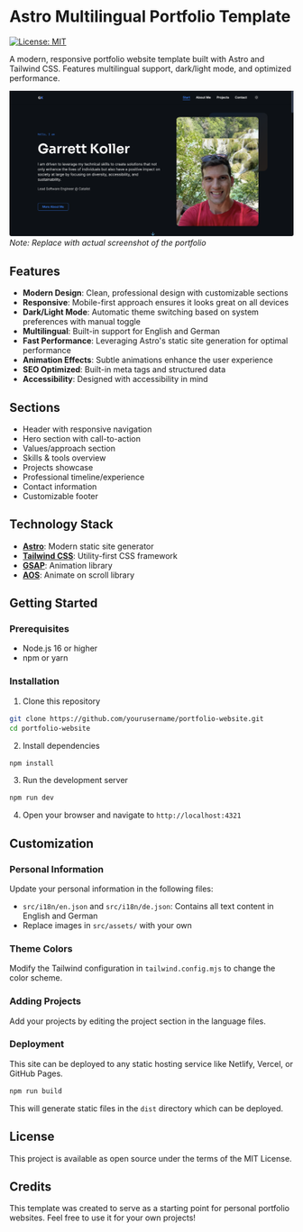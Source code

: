 # Astro Multilingual Portfolio Template

[![License: MIT](https://img.shields.io/badge/License-MIT-blue.svg)](https://opensource.org/licenses/MIT)

A modern, responsive portfolio website template built with Astro and Tailwind CSS. Features multilingual support, dark/light mode, and optimized performance.

![Portfolio Preview](src/assets/portfolio-preview.png)
*Note: Replace with actual screenshot of the portfolio*

## Features

- **Modern Design**: Clean, professional design with customizable sections
- **Responsive**: Mobile-first approach ensures it looks great on all devices
- **Dark/Light Mode**: Automatic theme switching based on system preferences with manual toggle
- **Multilingual**: Built-in support for English and German
- **Fast Performance**: Leveraging Astro's static site generation for optimal performance
- **Animation Effects**: Subtle animations enhance the user experience
- **SEO Optimized**: Built-in meta tags and structured data
- **Accessibility**: Designed with accessibility in mind

## Sections

- Header with responsive navigation
- Hero section with call-to-action
- Values/approach section
- Skills & tools overview
- Projects showcase
- Professional timeline/experience
- Contact information
- Customizable footer

## Technology Stack

- **[Astro](https://astro.build/)**: Modern static site generator
- **[Tailwind CSS](https://tailwindcss.com/)**: Utility-first CSS framework
- **[GSAP](https://greensock.com/gsap/)**: Animation library
- **[AOS](https://michalsnik.github.io/aos/)**: Animate on scroll library

## Getting Started

### Prerequisites

- Node.js 16 or higher
- npm or yarn

### Installation

1. Clone this repository
```bash
git clone https://github.com/yourusername/portfolio-website.git
cd portfolio-website
```

2. Install dependencies
```bash
npm install
```

3. Run the development server
```bash
npm run dev
```

4. Open your browser and navigate to `http://localhost:4321`

## Customization

### Personal Information

Update your personal information in the following files:

- `src/i18n/en.json` and `src/i18n/de.json`: Contains all text content in English and German
- Replace images in `src/assets/` with your own

### Theme Colors

Modify the Tailwind configuration in `tailwind.config.mjs` to change the color scheme.

### Adding Projects

Add your projects by editing the project section in the language files.

### Deployment

This site can be deployed to any static hosting service like Netlify, Vercel, or GitHub Pages.

```bash
npm run build
```

This will generate static files in the `dist` directory which can be deployed.

## License

This project is available as open source under the terms of the MIT License.

## Credits

This template was created to serve as a starting point for personal portfolio websites. Feel free to use it for your own projects!
